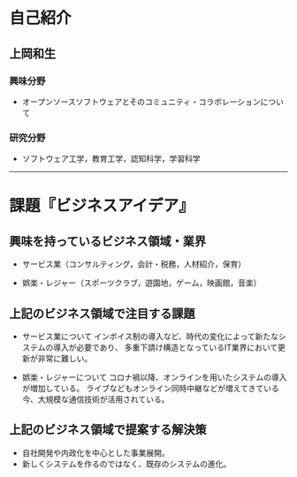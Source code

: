 # 自己紹介

## 上岡和生

### 興味分野

- オープンソースソフトウェアとそのコミュニティ・コラボレーションについて

### 研究分野

- ソフトウェア工学，教育工学，認知科学，学習科学

* * *

# 課題『ビジネスアイデア』

## 興味を持っているビジネス領域・業界
- サービス業（コンサルティング，会計・税務，人材紹介，保育）

- 娯楽・レジャー（スポーツクラブ，遊園地，ゲーム，映画館，音楽）

## 上記のビジネス領域で注目する課題
- サービス業について
インボイス制の導入など、時代の変化によって新たなシステムの導入が必要であり、
多重下請け構造となっているIT業界において更新が非常に難しい。

- 娯楽・レジャーについて
コロナ禍以降、オンラインを用いたシステムの導入が増加している。
ライブなどもオンライン同時中継などが増えてきている今、大規模な通信技術が活用されている。

## 上記のビジネス領域で提案する解決策
- 自社開発や内政化を中心とした事業展開。
- 新しくシステムを作るのではなく、既存のシステムの進化。
